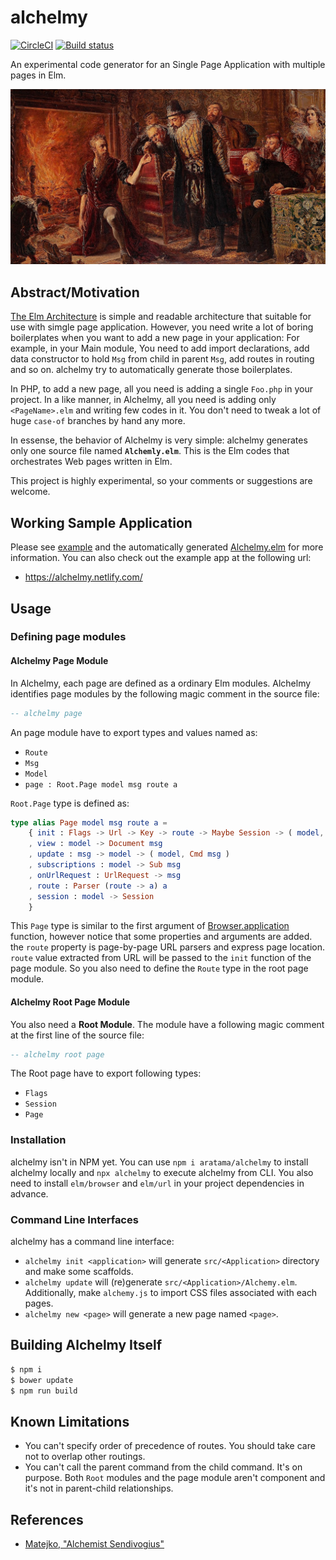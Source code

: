 # alchelmy

[![CircleCI](https://circleci.com/gh/aratama/alchelmy.svg?style=svg)](https://circleci.com/gh/aratama/alchelmy)
[![Build status](https://ci.appveyor.com/api/projects/status/8yvgjo92gk8jkw1j?svg=true)](https://ci.appveyor.com/project/aratama/elm-alchemy)

An experimental code generator for an Single Page Application with multiple pages in Elm.

![Alchemist Sendivogius](docs/Alchemik_Sedziwoj_Matejko.JPG)



## Abstract/Motivation

[The Elm Architecture](https://guide.elm-lang.org/architecture/) is simple and readable architecture that suitable for use with simgle page application. However, you need write a lot of boring boilerplates when you want to add a new page in your application: For example, in your Main module, You need to add import declarations, add data constructor to hold `Msg` from child in parent `Msg`, add routes in routing and so on. alchelmy try to automatically generate those boilerplates.

In PHP, to add a new page, all you need is adding a single `Foo.php` in your project. In a like manner, in Alchelmy, all you need is adding only `<PageName>.elm` and writing few codes in it. You don't need to tweak a lot of huge `case-of` branches by hand any more.

In essense, the behavior of Alchelmy is very simple: alchelmy generates only one source file named **`Alchemly.elm`**. This is the Elm codes that orchestrates Web pages written in Elm. 

This project is highly experimental, so your comments or suggestions are welcome.




## Working Sample Application

Please see [example](example) and the automatically generated [Alchelmy.elm](https://github.com/aratama/alchelmy/blob/master/example/src/Alchelmy.elm) for more information. You can also check out the example app at the following url:

* https://alchelmy.netlify.com/




## Usage

### Defining page modules

#### Alchelmy Page Module

In Alchelmy, each page are defined as a ordinary Elm modules. Alchelmy identifies page modules by the following magic comment in the source file: 

```elm
-- alchelmy page
```

An page module have to export types and values named as:

* `Route`
* `Msg`
* `Model`
* `page : Root.Page model msg route a`

`Root.Page` type is defined as: 

```elm
type alias Page model msg route a =
    { init : Flags -> Url -> Key -> route -> Maybe Session -> ( model, Cmd msg )
    , view : model -> Document msg
    , update : msg -> model -> ( model, Cmd msg )
    , subscriptions : model -> Sub msg
    , onUrlRequest : UrlRequest -> msg
    , route : Parser (route -> a) a
    , session : model -> Session
    }
```

This `Page` type is similar to the first argument of [Browser.application](https://package.elm-lang.org/packages/elm/browser/latest/Browser#application) function, however notice that some properties and arguments are added. the `route` property is page-by-page URL parsers and express page location. `route` value extracted from URL will be passed to the `init` function of the page module. So you also need to define the `Route` type in the root page module.


#### Alchelmy Root Page Module

You also need a **Root Module**. The module have a following magic comment at the first line of the source file:

```elm
-- alchelmy root page
```

The Root page have to export following types:

* `Flags`
* `Session`
* `Page`


### Installation

alchelmy isn't in NPM yet. You can use `npm i aratama/alchelmy` to install alchelmy locally and `npx alchelmy` to execute alchelmy from CLI. You also need to install `elm/browser` and `elm/url` in your project dependencies in advance.

### Command Line Interfaces

alchelmy has a command line interface:

- `alchelmy init <application>` will generate `src/<Application>` directory and make some scaffolds.
- `alchelmy update` will (re)generate `src/<Application>/Alchemy.elm`. Additionally, make `alchemy.js` to import CSS files associated with each pages.
- `alchelmy new <page>` will generate a new page named `<page>`.


## Building Alchelmy Itself

```sh
$ npm i
$ bower update
$ npm run build
```

## Known Limitations

- You can't specify order of precedence of routes. You should take care not to overlap other routings.
- You can't call the parent command from the child command. It's on purpose. Both `Root` modules and the page module aren't component and it's not in parent-child relationships.

## References 

* [Matejko, "Alchemist Sendivogius"](https://commons.wikimedia.org/wiki/File:Alchemik_Sedziwoj_Matejko.JPG)